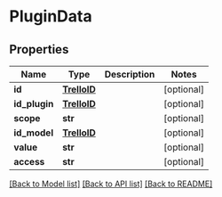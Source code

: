 # PluginData

## Properties
Name | Type | Description | Notes
------------ | ------------- | ------------- | -------------
**id** | [**TrelloID**](TrelloID.md) |  | [optional] 
**id_plugin** | [**TrelloID**](TrelloID.md) |  | [optional] 
**scope** | **str** |  | [optional] 
**id_model** | [**TrelloID**](TrelloID.md) |  | [optional] 
**value** | **str** |  | [optional] 
**access** | **str** |  | [optional] 

[[Back to Model list]](../README.md#documentation-for-models) [[Back to API list]](../README.md#documentation-for-api-endpoints) [[Back to README]](../README.md)

